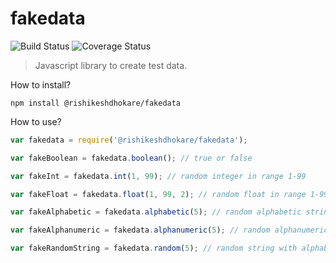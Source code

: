 # fakedata

![Build Status](https://img.shields.io/travis/rishikeshdhokare/fakedata/master.svg)
![Coverage Status](https://img.shields.io/coveralls/rishikeshdhokare/fakedata/master.svg)

> Javascript library to create test data.

How to install?

```
npm install @rishikeshdhokare/fakedata
```

How to use?

```javascript
var fakedata = require('@rishikeshdhokare/fakedata');

var fakeBoolean = fakedata.boolean(); // true or false

var fakeInt = fakedata.int(1, 99); // random integer in range 1-99

var fakeFloat = fakedata.float(1, 99, 2); // random float in range 1-99 with 2 decimal point precision. e.g. 45.89

var fakeAlphabetic = fakedata.alphabetic(5); // random alphabetic string with length 5

var fakeAlphanumeric = fakedata.alphanumeric(5); // random alphanumeric string with length 5

var fakeRandomString = fakedata.random(5); // random string with alphabets, numbers and special characters with length 5
```
